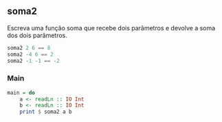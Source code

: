 ## soma2

Escreva uma função soma que recebe dois parâmetros e devolve a soma dos dois parâmetros.

```hs
soma2 2 6 == 8
soma2 -4 6 == 2
soma2 -1 -1 == -2
```

<!--MAIN_BEGIN-->
### Main
```hs
main = do
    a <- readLn :: IO Int
    b <- readLn :: IO Int
    print $ soma2 a b

```
<!--MAIN_END-->
